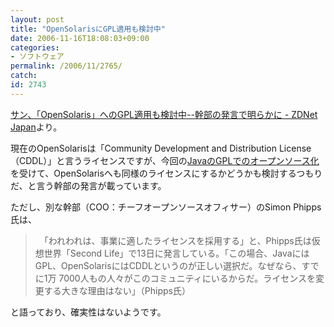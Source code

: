 ```yaml
---
layout: post
title: "OpenSolarisにGPL適用も検討中"
date: 2006-11-16T18:08:03+09:00
categories:
- ソフトウェア
permalink: /2006/11/2765/
catch: 
id: 2743
---
```

[サン、「OpenSolaris」へのGPL適用も検討中--幹部の発言で明らかに - ZDNet Japan](http://japan.zdnet.com/news/software/story/0,2000056195,20315848,00.htm?ref=rss)より。

現在のOpenSolarisは「Community Development and Distribution License（CDDL）」と言うライセンスですが、今回の[JavaのGPLでのオープンソース化](http://news.moongift.jp/i-2717.html)を受けて、OpenSolarisへも同様のライセンスにするかどうかも検討するつもりだ、と言う幹部の発言が載っています。

ただし、別な幹部（COO：チーフオープンソースオフィサー）のSimon Phipps氏は、

> 　「われわれは、事業に適したライセンスを採用する」と、Phipps氏は仮想世界「Second Life」で13日に発言している。「この場合、JavaにはGPL、OpenSolarisにはCDDLというのが正しい選択だ。なぜなら、すでに1万 7000人もの人々がこのコミュニティにいるからだ。ライセンスを変更する大きな理由はない」（Phipps氏）

 

と語っており、確実性はないようです。

